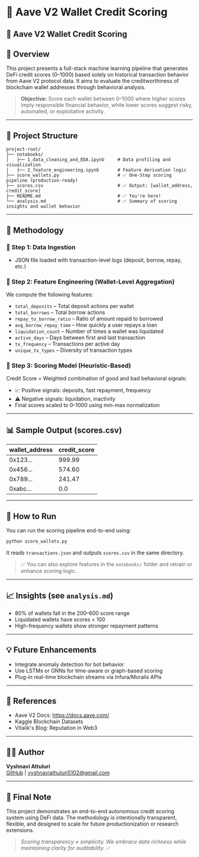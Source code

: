 # 💼 Aave V2 Wallet Credit Scoring

## 💼 Aave V2 Wallet Credit Scoring

## 🚀 Overview
This project presents a full-stack machine learning pipeline that generates DeFi credit scores (0–1000) based solely on historical transaction behavior from Aave V2 protocol data. It aims to evaluate the creditworthiness of blockchain wallet addresses through behavioral analysis.

> **Objective:** Score each wallet between 0–1000 where higher scores imply responsible financial behavior, while lower scores suggest risky, automated, or exploitative activity.

---

## 📁 Project Structure
```
project-root/
├── notebooks/
│   ├── 1_data_cleaning_and_EDA.ipynb     # Data profiling and visualization
│   ├── 2_feature_engineering.ipynb       # Feature derivation logic
├── score_wallets.py                      # ✅ One-Step scoring pipeline (production-ready)
├── scores.csv                            # ✅ Output: [wallet_address, credit_score]
├── README.md                             # ✅ You're here!
└── analysis.md                           # ✅ Summary of scoring insights and wallet behavior
```

---

## 🧠 Methodology

### 🔹 Step 1: Data Ingestion
- JSON file loaded with transaction-level logs (deposit, borrow, repay, etc.)

### 🔹 Step 2: Feature Engineering (Wallet-Level Aggregation)
We compute the following features:
- `total_deposits` – Total deposit actions per wallet
- `total_borrows` – Total borrow actions
- `repay_to_borrow_ratio` – Ratio of amount repaid to borrowed
- `avg_borrow_repay_time` – How quickly a user repays a loan
- `liquidation_count` – Number of times a wallet was liquidated
- `active_days` – Days between first and last transaction
- `tx_frequency` – Transactions per active day
- `unique_tx_types` – Diversity of transaction types

### 🔹 Step 3: Scoring Model (Heuristic-Based)
Credit Score = Weighted combination of good and bad behavioral signals:
- 📈 Positive signals: deposits, fast repayment, frequency
- ⚠️ Negative signals: liquidation, inactivity
- Final scores scaled to 0–1000 using min-max normalization

---

## 📊 Sample Output (scores.csv)
| wallet_address | credit_score |
|----------------|---------------|
| 0x123...       | 999.99        |
| 0x456...       | 574.60        |
| 0x789...       | 241.47        |
| 0xabc...       | 0.0           |

---

## 🔧 How to Run
You can run the scoring pipeline end-to-end using:
```bash
python score_wallets.py
```
It reads `transactions.json` and outputs `scores.csv` in the same directory.

> ✅ You can also explore features in the `notebooks/` folder and retrain or enhance scoring logic.

---

## 📈 Insights (see `analysis.md`)
- 80% of wallets fall in the 200–600 score range
- Liquidated wallets have scores < 100
- High-frequency wallets show stronger repayment patterns

---

## 💡 Future Enhancements
- Integrate anomaly detection for bot behavior
- Use LSTMs or GNNs for time-aware or graph-based scoring
- Plug-in real-time blockchain streams via Infura/Moralis APIs

---

## 🧾 References
- Aave V2 Docs: https://docs.aave.com/
- Kaggle Blockchain Datasets
- Vitalik's Blog: Reputation in Web3

---

## 👩‍💻 Author
**Vyshnavi Attuluri**  
[GitHub](https://github.com/VyshnaviAttuluri) | vyshnaviathuluri5102@gmail.com

---

## 🏁 Final Note
This project demonstrates an end-to-end autonomous credit scoring system using DeFi data. The methodology is intentionally transparent, flexible, and designed to scale for future productionization or research extensions.

> *Scoring transparency ≠ simplicity. We embrace data richness while maintaining clarity for auditability.* ✅
